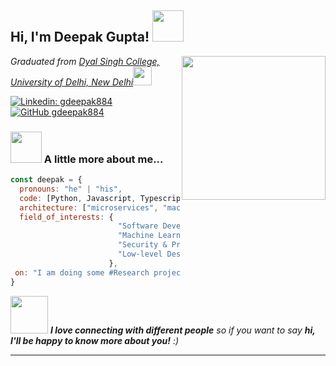 <h2> Hi, I'm Deepak Gupta! <img src="https://media.giphy.com/media/mGcNjsfWAjY5AEZNw6/giphy.gif" width="50"></h2>
<img align='right' src="https://media.giphy.com/media/h8DFOyjseuTiXdnTlI/giphy.gif" width="230">
<p><em>Graduated from <a href="http://dsc.du.ac.in">Dyal Singh College, University of Delhi, New Delhi</a><img src="https://media.giphy.com/media/h4x6RMBru1Mx7zLWko/giphy.gif" width="30">
</em></p>

[![Linkedin: gdeepak884](https://img.shields.io/badge/-gdeepak884-blue?style=flat-square&logo=Linkedin&logoColor=white&link=https://www.linkedin.com/in/gdeepak884/)](https://www.linkedin.com/in/gdeepak884/)
[![GitHub gdeepak884](https://img.shields.io/github/followers/gdeepak884?label=follow&style=social)](https://github.com/gdeepak884)

### <img src="https://media.giphy.com/media/VgCDAzcKvsR6OM0uWg/giphy.gif" width="50"> A little more about me...  

```javascript
const deepak = {
  pronouns: "he" | "his",
  code: [Python, Javascript, Typescript, HTML, CSS, PHP, Ruby, Go, Java],
  architecture: ["microservices", "machine-learning", "design system pattern"],
  field_of_interests: {
                        "Software Development",
                        "Machine Learning",
                        "Security & Privacy",
                        "Low-level Design"
                      },
 on: "I am doing some #Research projects focused on python and go"
}
```

<img src="https://media.giphy.com/media/LnQjpWaON8nhr21vNW/giphy.gif" width="60"> <em><b>I love connecting with different people</b> so if you want to say <b>hi, I'll be happy to know more about you!</b> :)</em>

---



